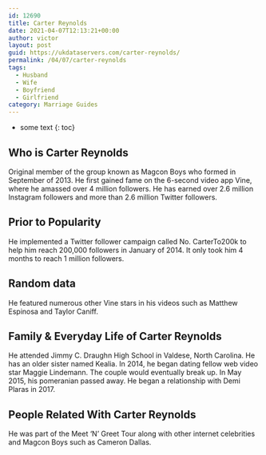 ```yaml
---
id: 12690
title: Carter Reynolds
date: 2021-04-07T12:13:21+00:00
author: victor
layout: post
guid: https://ukdataservers.com/carter-reynolds/
permalink: /04/07/carter-reynolds
tags:
  - Husband
  - Wife
  - Boyfriend
  - Girlfriend
category: Marriage Guides
---
```


* some text
{: toc}


## Who is Carter Reynolds



Original member of the group known as Magcon Boys who formed in September of 2013. He first gained fame on the 6-second video app Vine, where he amassed over 4 million followers. He has earned over 2.6 million Instagram followers and more than 2.6 million Twitter followers. 

                
                
                
## Prior to Popularity



He implemented a Twitter follower campaign called No. CarterTo200k to help him reach 200,000 followers in January of 2014. It only took him 4 months to reach 1 million followers. 

                
                
                
## Random data



He featured numerous other Vine stars in his videos such as Matthew Espinosa and Taylor Caniff. 

                
                
                
## Family & Everyday Life of Carter Reynolds



He attended Jimmy C. Draughn High School in Valdese, North Carolina. He has an older sister named Kealia. In 2014, he began dating fellow web video star Maggie Lindemann. The couple would eventually break up. In May 2015, his pomeranian passed away. He began a relationship with Demi Plaras in 2017. 

                
                
                
## People Related With Carter Reynolds



He was part of the Meet &#8216;N&#8217; Greet Tour along with other internet celebrities and Magcon Boys such as Cameron Dallas. 

                
              
            
          
          
          